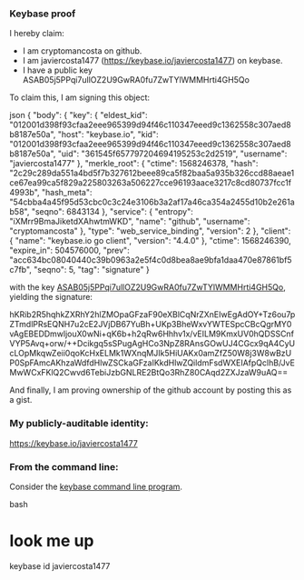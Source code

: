 ### Keybase proof

I hereby claim:

  * I am cryptomancosta on github.
  * I am javiercosta1477 (https://keybase.io/javiercosta1477) on keybase.
  * I have a public key ASAB05j5PPqi7ullOZ2U9GwRA0fu7ZwTYlWMMHrti4GH5Qo

To claim this, I am signing this object:

json
{
  "body": {
    "key": {
      "eldest_kid": "012001d398f93cfaa2eee965399d94f46c110347eeed9c1362558c307aed8b8187e50a",
      "host": "keybase.io",
      "kid": "012001d398f93cfaa2eee965399d94f46c110347eeed9c1362558c307aed8b8187e50a",
      "uid": "361545f657797204694195253c2d2519",
      "username": "javiercosta1477"
    },
    "merkle_root": {
      "ctime": 1568246378,
      "hash": "2c29c289da551a4bd5f7b327612beee89ca5f82baa5a935b326ccd88aeae1ce67ea99ca5f829a225803263a506227cce96193aace3217c8cd80737fcc1f4993b",
      "hash_meta": "54cbba4a45f95d53cbc0c3c24e3106b3a2af17a46ca354a2455d10b2e261ab58",
      "seqno": 6843134
    },
    "service": {
      "entropy": "iXMrr9BmaJiketdXAhwtmWKD",
      "name": "github",
      "username": "cryptomancosta"
    },
    "type": "web_service_binding",
    "version": 2
  },
  "client": {
    "name": "keybase.io go client",
    "version": "4.4.0"
  },
  "ctime": 1568246390,
  "expire_in": 504576000,
  "prev": "acc634bc08040440c39b0963a2e5f4c0d8bea8ae9bfa1daa470e87861bf5c7fb",
  "seqno": 5,
  "tag": "signature"
}


with the key [ASAB05j5PPqi7ullOZ2U9GwRA0fu7ZwTYlWMMHrti4GH5Qo](https://keybase.io/javiercosta1477), yielding the signature:


hKRib2R5hqhkZXRhY2hlZMOpaGFzaF90eXBlCqNrZXnEIwEgAdOY+Tz6ou7pZTmdlPRsEQNH7u2cE2JVjDB67YuBh+UKp3BheWxvYWTESpcCBcQgrMY0vAgEBEDDmwljouX0wNi+qK6b+h2qRw6Hhhv1x/vEILM9KmxUV0hQDSSCnfVYP5Avq+orw/++Dcikgq5sSPugAgHCo3NpZ8RAnsGOwUJ4CGcx9qA4CyUcLOpMkqwZeii0qoKcHxELMk1WXnqMJIk5HiUAKx0amZfZ50W8j3W8wBzUP0SpFAmcAKhzaWdfdHlwZSCkaGFzaIKkdHlwZQildmFsdWXEIAfpQclhB/JvEMwWCxFKlQ2Cwvd6TebiJzbGNLRE2BtQo3RhZ80CAqd2ZXJzaW9uAQ==



And finally, I am proving ownership of the github account by posting this as a gist.

### My publicly-auditable identity:

https://keybase.io/javiercosta1477

### From the command line:

Consider the [keybase command line program](https://keybase.io/download).

bash
# look me up
keybase id javiercosta1477
